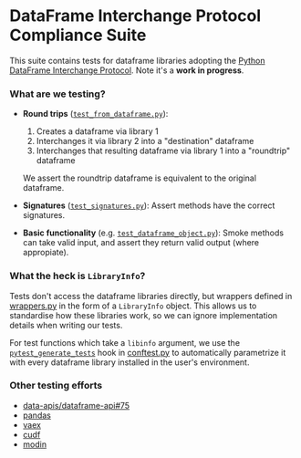 # DataFrame Interchange Protocol Compliance Suite

This suite contains tests for dataframe libraries adopting the [Python DataFrame
Interchange Protocol](https://data-apis.org/blog/dataframe_protocol_rfc/). Note
it's a **work in progress**.

### What are we testing?

* **Round trips** ([`test_from_dataframe.py`](./tests/test_from_dataframe.py)):

  1. Creates a dataframe via library 1
  2. Interchanges it via library 2 into a "destination" dataframe
  3. Interchanges that resulting dataframe via library 1 into a "roundtrip" dataframe

  We assert the roundtrip dataframe is equivalent to the original dataframe.

* **Signatures** ([`test_signatures.py`](./tests/test_signatures.py)): Assert methods have the correct signatures.

* **Basic functionality** (e.g. [`test_dataframe_object.py`](./tests/test_dataframe_object.py)): Smoke methods can take valid input, and assert they return valid output (where appropiate).

### What the heck is `LibraryInfo`?

Tests don't access the dataframe libraries directly, but wrappers defined in [wrappers.py](./tests/wrappers.py) in the form of a `LibraryInfo` object. This allows us to standardise how these libraries work, so we can ignore implementation details when writing our tests.

For test functions which take a `libinfo` argument, we use the [`pytest_generate_tests`](https://docs.pytest.org/en/6.2.x/reference.html#pytest.hookspec.pytest_generate_tests) hook in [conftest.py](./tests/conftest.py) to automatically parametrize it with every dataframe library installed in the user's environment.

### Other testing efforts

* [data-apis/dataframe-api#75](https://github.com/data-apis/dataframe-api/pull/75)
* [pandas](https://github.com/pandas-dev/pandas/tree/main/pandas/tests/exchange)
* [vaex](https://github.com/vaexio/vaex/blob/master/tests/dataframe_protocol_test.py)
* [cudf](https://github.com/rapidsai/cudf/blob/branch-22.08/python/cudf/cudf/tests/test_df_protocol.py)
* [modin](https://github.com/modin-project/modin/tree/master/modin/test/exchange/dataframe_protocol)
